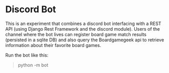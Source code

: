 # Discord Bot
This is an experiment that combines a discord bot interfacing with a REST API (using Django Rest Framework and the discord module).
Users of the channel where the bot lives can register board game match results (persisted in a sqlite DB) and also query the Boardgamegeek api to retrieve information about their favorite board games.

Run the bot like this:

> python -m bot
